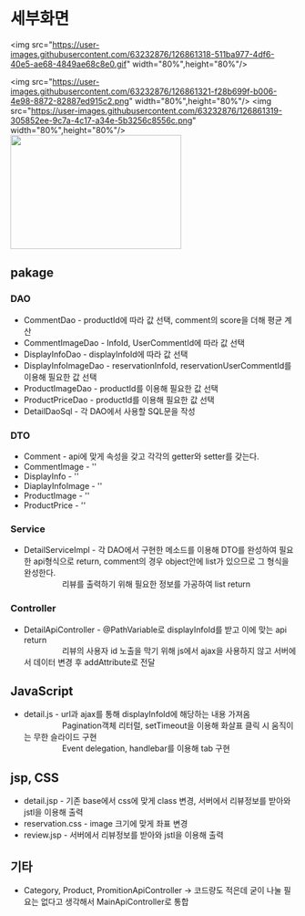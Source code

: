 # 세부화면

<img src="https://user-images.githubusercontent.com/63232876/126861318-511ba977-4df6-40e5-ae68-4849ae68c8e0.gif" width="80%",height="80%"/>

<img src="https://user-images.githubusercontent.com/63232876/126861321-f28b699f-b006-4e98-8872-82887ed915c2.png" width="80%",height="80%"/>
<img src="https://user-images.githubusercontent.com/63232876/126861319-305852ee-9c7a-4c17-a34e-5b3256c8556c.png" width="80%",height="80%"/>
<img src="https://theorydb.github.io/assets/img/think/2019-06-25-think-future-ai-1.png" width="300" height="200">


## pakage

### DAO
  * CommentDao - productId에 따라 값 선택, comment의 score을 더해 평균 계산
  * CommentImageDao - InfoId, UserCommentId에 따라 값 선택
  * DisplayInfoDao - displayInfoId에 따라 값 선택
  * DisplayInfoImageDao - reservationInfoId, reservationUserCommentId를 이용해 필요한 값 선택
  * ProductImageDao - productId를 이용해 필요한 값 선택
  * ProductPriceDao - productId를 이용해 필요한 값 선택
  * DetailDaoSql - 각 DAO에서 사용할 SQL문을 작성

### DTO
  * Comment - api에 맞게 속성을 갖고 각각의 getter와 setter를 갖는다.
  * CommentImage - ''
  * DisplayInfo - ''
  * DiaplayInfoImage - ''
  * ProductImage - ''
  * ProductPrice - ''

### Service
  * DetailServiceImpl - 각 DAO에서 구현한 메소드를 이용해 DTO를 완성하여 필요한 api형식으로 return, comment의 경우 object안에 list가 있으므로  그 형식을 완성한다.<br>
  &nbsp;&nbsp;&nbsp;&nbsp;&nbsp;&nbsp;&nbsp;&nbsp;&nbsp;&nbsp;&nbsp;&nbsp;&nbsp;&nbsp;&nbsp;&nbsp;
  리뷰를 출력하기 위해 필요한 정보를 가공하여 list return
  
### Controller
  * DetailApiController - @PathVariable로 displayInfoId를 받고 이에 맞는 api return<br>
  &nbsp;&nbsp;&nbsp;&nbsp;&nbsp;&nbsp;&nbsp;&nbsp;&nbsp;&nbsp;&nbsp;&nbsp;&nbsp;&nbsp;&nbsp;&nbsp;
  리뷰의 사용자 id 노출을 막기 위해 js에서 ajax을 사용하지 않고 서버에서 데이터 변경 후 addAttribute로 전달


## JavaScript
  * detail.js - url과 ajax를 통해 displayInfoId에 해당하는 내용 가져옴<br>
  &nbsp;&nbsp;&nbsp;&nbsp;&nbsp;&nbsp;&nbsp;&nbsp;&nbsp;&nbsp;&nbsp;&nbsp;&nbsp;&nbsp;&nbsp;&nbsp;
  Pagination객체 리터럴, setTimeout을 이용해 화살표 클릭 시 움직이는 무한 슬라이드 구현<br>
  &nbsp;&nbsp;&nbsp;&nbsp;&nbsp;&nbsp;&nbsp;&nbsp;&nbsp;&nbsp;&nbsp;&nbsp;&nbsp;&nbsp;&nbsp;&nbsp;
  Event delegation, handlebar를 이용해 tab 구현
  
  
## jsp, CSS
  * detail.jsp - 기존 base에서 css에 맞게 class 변경, 서버에서 리뷰정보를 받아와 jstl을 이용해 출력
  * reservation.css - image 크기에 맞게 좌표 변경
  * review.jsp - 서버에서 리뷰정보를 받아와 jstl을 이용해 출력
  
## 기타
  * Category, Product, PromitionApiController -> 코드량도 적은데 굳이 나눌 필요는 없다고 생각해서 MainApiController로 통합
